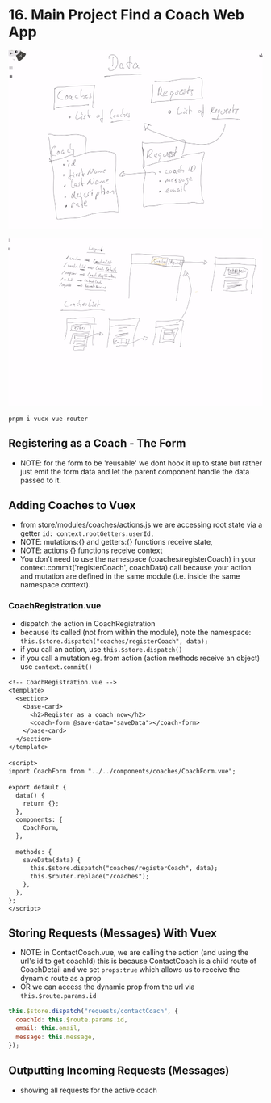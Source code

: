 # 16. Main Project Find a Coach Web App

<img
src='assets/003-Planning the Data Requirements.png'
alt=''
width=600
/>

<img
src='assets/004-Planning the Layout Components.png'
alt=''
width=600
/>

```
pnpm i vuex vue-router
```

## Registering as a Coach - The Form

- NOTE: for the form to be 'reusable' we dont hook it up to state but rather just emit the form data and let the parent component handle the data passed to it.

## Adding Coaches to Vuex

- from store/modules/coaches/actions.js we are accessing root state via a getter `id: context.rootGetters.userId,`
- NOTE: mutations:{} and getters:{} functions receive state,
- NOTE: actions:{} functions receive context
- You don’t need to use the namespace (coaches/registerCoach) in your context.commit('registerCoach', coachData) call because your action and mutation are defined in the same module (i.e. inside the same namespace context).

### CoachRegistration.vue

- dispatch the action in CoachRegistration
- because its called (not from within the module), note the namespace: `this.$store.dispatch("coaches/registerCoach", data);`
- if you call an action, use `this.$store.dispatch()`
- if you call a mutation eg. from action (action methods receive an object) use `context.commit()`

```vue
<!-- CoachRegistration.vue -->
<template>
  <section>
    <base-card>
      <h2>Register as a coach now</h2>
      <coach-form @save-data="saveData"></coach-form>
    </base-card>
  </section>
</template>

<script>
import CoachForm from "../../components/coaches/CoachForm.vue";

export default {
  data() {
    return {};
  },
  components: {
    CoachForm,
  },

  methods: {
    saveData(data) {
      this.$store.dispatch("coaches/registerCoach", data);
      this.$router.replace("/coaches");
    },
  },
};
</script>
```

## Storing Requests (Messages) With Vuex

- NOTE: in ContactCoach.vue, we are calling the action (and using the url's id to get coachId) this is because ContactCoach is a child route of CoachDetail and we set `props:true` which allows us to receive the dynamic route as a prop
- OR we can access the dynamic prop from the url via `this.$route.params.id`

```js
this.$store.dispatch("requests/contactCoach", {
  coachId: this.$route.params.id,
  email: this.email,
  message: this.message,
});
```

## Outputting Incoming Requests (Messages)

- showing all requests for the active coach
